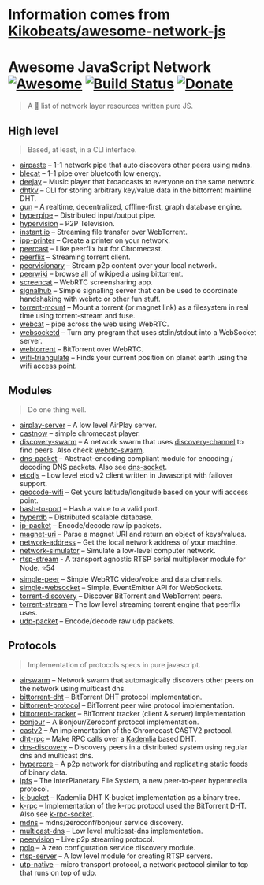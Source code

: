 # Information comes from [Kikobeats/awesome-network-js](https://github.com/Kikobeats/awesome-network-js)
# Awesome JavaScript Network [![Awesome](https://cdn.rawgit.com/sindresorhus/awesome/d7305f38d29fed78fa85652e3a63e154dd8e8829/media/badge.svg)](https://github.com/Kikobeats/awesome-network-js) [![Build Status](https://img.shields.io/travis/Kikobeats/awesome-network-js/master.svg?style=flat-square)](https://travis-ci.org/Kikobeats/awesome-network-js) [![Donate](https://img.shields.io/badge/donate-paypal-blue.svg?style=flat-square)](https://paypal.me/kikobeats)

> A 🎩 list of network layer resources written pure JS.

## High level

> Based, at least, in a CLI interface.

* [airpaste](https://github.com/mafintosh/airpaste) – 1-1 network pipe that auto discovers other peers using mdns.
* [blecat](https://github.com/mafintosh/blecat) – 1-1 pipe over bluetooth low energy.
* [deejay](https://github.com/mafintosh/deejay) – Music player that broadcasts to everyone on the same network.
* [dhtkv](https://github.com/maxogden/dhtkv) – CLI for storing arbitrary key/value data in the bittorrent mainline DHT.
* [gun](https://github.com/amark/gun) – A realtime, decentralized, offline-first, graph database engine.
* [hyperpipe](https://github.com/mafintosh/hyperpipe) – Distributed input/output pipe.
* [hypervision](https://github.com/mafintosh/hypervision) – P2P Television.
* [instant.io](https://github.com/webtorrent/instant.io) – Streaming file transfer over WebTorrent.
* [ipp-printer](https://github.com/watson/ipp-printer) – Create a printer on your network.
* [peercast](https://github.com/mafintosh/peercast) – Like peerflix but for Chromecast.
* [peerflix](https://github.com/mafintosh/peerflix) – Streaming torrent client.
* [peervisionary](https://github.com/mafintosh/peervisionary) – Stream p2p content over your local network.
* [peerwiki](https://github.com/mafintosh/peerwiki) – browse all of wikipedia using bittorrent.
* [screencat](https://github.com/maxogden/screencat) – WebRTC screensharing app.
* [signalhub](https://github.com/mafintosh/signalhub) – Simple signalling server that can be used to coordinate handshaking with webrtc or other fun stuff.
* [torrent-mount](https://github.com/mafintosh/torrent-mount) – Mount a torrent (or magnet link) as a filesystem in real time using torrent-stream and fuse.
* [webcat](https://github.com/mafintosh/webcat) – pipe across the web using WebRTC.
* [websocketd](https://github.com/joewalnes/websocketd) – Turn any program that uses stdin/stdout into a WebSocket server.
* [webtorrent](https://github.com/webtorrent/webtorrent) – BitTorrent over WebRTC.
* [wifi-triangulate](https://github.com/watson/wifi-triangulate) – Finds your current position on planet earth using the wifi access point.

## Modules

> Do one thing well.

* [airplay-server](https://github.com/watson/airplay-server) – A low level AirPlay server.
* [castnow](https://github.com/xat/chromecast-player) – simple chromecast player.
* [discovery-swarm](https://github.com/mafintosh/discovery-swarm) – A network swarm that uses [discovery-channel](https://github.com/maxogden/discovery-channel) to find peers. Also check [webrtc-swarm](https://github.com/mafintosh/webrtc-swarm).
* [dns-packet](https://github.com/mafintosh/dns-packet) – Abstract-encoding compliant module for encoding / decoding DNS packets. Also see [dns-socket](https://github.com/mafintosh/dns-socket).
* [etcdjs](https://github.com/mafintosh/etcdjs) – Low level etcd v2 client written in Javascript with failover support.
* [geocode-wifi](https://github.com/watson/geocode-wifi) – Get yours latitude/longitude based on your wifi access point.
* [hash-to-port](https://github.com/mafintosh/hash-to-port) – Hash a value to a valid port.
* [hyperdb](https://github.com/mafintosh/hyperdb) – Distributed scalable database.
* [ip-packet](https://github.com/mafintosh/ip-packet) – Encode/decode raw ip packets.
* [magnet-uri](https://github.com/webtorrent/magnet-uri) – Parse a magnet URI and return an object of keys/values.
* [network-address](https://github.com/mafintosh/network-address) – Get the local network address of your machine.
* [network-simulator](https://github.com/substack/network-simulator) – Simulate a low-level computer network.
* [rtsp-stream](https://github.com/watson/rtsp-stream) - A transport agnostic RTSP serial multiplexer module for Node. :star:54
* [simple-peer](https://github.com/feross/simple-peer) – Simple WebRTC video/voice and data channels.
* [simple-websocket](https://github.com/feross/simple-websocket) – Simple, EventEmitter API for WebSockets.
* [torrent-discovery](https://github.com/webtorrent/torrent-discovery) – Discover BitTorrent and WebTorrent peers.
* [torrent-stream](https://github.com/mafintosh/torrent-stream) – The low level streaming torrent engine that peerflix uses.
* [udp-packet](https://github.com/substack/udp-packet) – Encode/decode raw udp packets.

## Protocols

> Implementation of protocols specs in pure javascript.

* [airswarm](https://github.com/mafintosh/airswarm) – Network swarm that automagically discovers other peers on the network using multicast dns.
* [bittorrent-dht](https://github.com/webtorrent/bittorrent-dht) – BitTorrent DHT protocol implementation.
* [bittorrent-protocol](https://github.com/webtorrent/bittorrent-protocol) – BitTorrent peer wire protocol implementation.
* [bittorrent-tracker](https://github.com/webtorrent/bittorrent-tracker) – BitTorrent tracker (client & server) implementation
* [bonjour](https://github.com/watson/bonjour) – A Bonjour/Zeroconf protocol implementation.
* [castv2](https://github.com/thibauts/node-castv2) – An implementation of the Chromecast CASTV2 protocol.
* [dht-rpc](https://github.com/mafintosh/dht-rpc) – Make RPC calls over a [Kademlia](https://pdos.csail.mit.edu/~petar/papers/maymounkov-kademlia-lncs.pdf) based DHT.
* [dns-discovery](https://github.com/mafintosh/dns-discovery) – Discovery peers in a distributed system using regular dns and multicast dns.
* [hypercore](https://github.com/mafintosh/hypercore) – A p2p network for distributing and replicating static feeds of binary data.
* [ipfs](https://github.com/ipfs/js-ipfs-api) – The InterPlanetary File System, a new peer-to-peer hypermedia protocol.
* [k-bucket](https://github.com/tristanls/k-bucket) – Kademlia DHT K-bucket implementation as a binary tree.
* [k-rpc](https://github.com/mafintosh/k-rpc) – Implementation of the k-rpc protocol used the BitTorrent DHT. Also see [k-rpc-socket](https://github.com/mafintosh/k-rpc-socket).
* [mdns](https://github.com/agnat/node_mdns) – mdns/zeroconf/bonjour service discovery.
* [multicast-dns](https://github.com/mafintosh/multicast-dns) – Low level multicast-dns implementation.
* [peervision](https://github.com/mafintosh/peervision) – Live p2p streaming protocol.
* [polo](https://github.com/mafintosh/polo) – A zero configuration service discovery module.
* [rtsp-server](https://github.com/watson/rtsp-server) – A low level module for creating RTSP servers.
* [utp-native](https://github.com/mafintosh/utp-native) – micro transport protocol, a network protocol similar to tcp that runs on top of udp.

